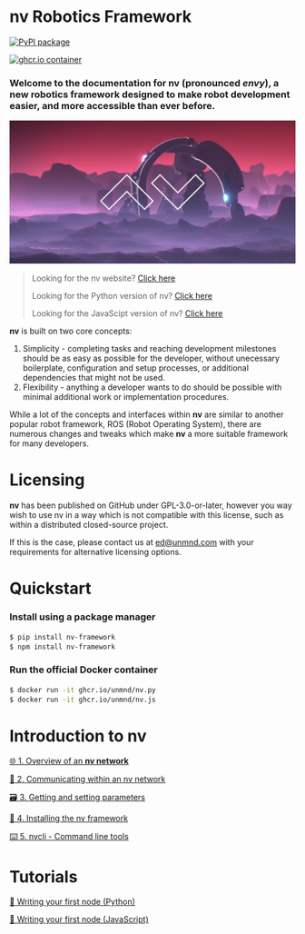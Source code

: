 # nv Robotics Framework

[![PyPI
package](https://github.com/unmnd/nv.py/actions/workflows/python-publish.yml/badge.svg)](https://github.com/unmnd/nv.py/actions/workflows/python-publish.yml)

[![ghcr.io container](https://github.com/unmnd/nv.py/actions/workflows/docker-publish.yml/badge.svg)](https://github.com/unmnd/nv.py/actions/workflows/docker-publish.yml)

### Welcome to the documentation for **nv (pronounced _envy_)**, a new robotics framework designed to make robot development easier, and more accessible than ever before.

![nv header image](branding/header.jpg)

> Looking for the nv website? [Click here](https://unmnd.github.io/nv-framework/nv%20Framework%20Promotional%20Document.pdf)
>
> Looking for the Python version of nv? [Click here](https://github.com/unmnd/nv.py)
>
> Looking for the JavaScipt version of nv? [Click here](https://github.com/unmnd/nv.js)

**nv** is built on two core concepts:

1. Simplicity - completing tasks and reaching development milestones should be as easy as possible for the developer, without unecessary boilerplate, configuration and setup processes, or additional dependencies that might not be used.
2. Flexibility - anything a developer wants to do should be possible with minimal additional work or implementation procedures.

While a lot of the concepts and interfaces within **nv** are similar to another
popular robot framework, ROS (Robot Operating System), there are numerous
changes and tweaks which make **nv** a more suitable framework for many developers.

# Licensing

**nv** has been published on GitHub under GPL-3.0-or-later, however you way wish
to use nv in a way which is not compatible with this license, such as within a
distributed closed-source project.

If this is the case, please contact us at <ed@unmnd.com> with your requirements for alternative licensing options.

# Quickstart

### Install using a package manager

```bash
$ pip install nv-framework
$ npm install nv-framework
```

### Run the official Docker container

```bash
$ docker run -it ghcr.io/unmnd/nv.py
$ docker run -it ghcr.io/unmnd/nv.js
```

# Introduction to nv

[🌐 1. Overview of an **nv network**](docs/intro_1_overview_of_an_nv_network.md)

[💬 2. Communicating within an nv network](docs/intro_2_communicating_within_an_nv_network.md)

[🗃️ 3. Getting and setting parameters](docs/intro_3_getting_and_setting_parameters.md)

[📐 4. Installing the nv framework](docs/intro_4_installing_the_nv_framework.md)

[⌨️ 5. nvcli - Command line tools](docs/intro_5_nvcli_command_line_tools.md)

# Tutorials

[🌱 Writing your first node (Python)](docs/tutorial_1_writing_your_first_node_python.md)

[🌱 Writing your first node (JavaScript)](docs/tutorial_1_writing_your_first_node_javascript.md)
